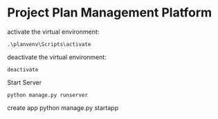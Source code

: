 # Project Plan Management Platform

activate the virtual environment:

    .\planvenv\Scripts\activate

deactivate the virtual environment:

    deactivate

Start Server

    python manage.py runserver 
create app
    python manage.py startapp